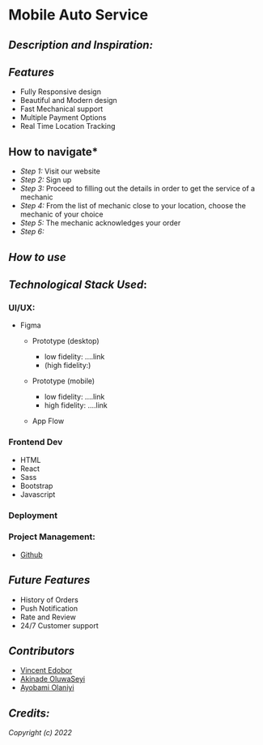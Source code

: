 # Mobile Auto Service

<!-- ## *Table of Content*
- Description and Inspiration
- Tech Stack Used
- Design Images
- Features
- How to use
- How to navigate
- Future Features
- Contributors
- Credit -->

## *Description and Inspiration:*


## *Features*
- Fully Responsive design
- Beautiful and Modern design
- Fast Mechanical support
- Multiple Payment Options
- Real Time Location Tracking


## How to navigate*
- *Step 1:* Visit our website
- *Step 2:* Sign up
- *Step 3:* Proceed to filling out the details in order to get the service of a mechanic
- *Step 4:* From the list of mechanic close to your location, choose the mechanic of your choice
- *Step 5:* The mechanic acknowledges your order
- *Step 6:*  

## *How to use*



## *Technological Stack Used*:
### UI/UX:
- Figma
    - Prototype (desktop) 
        - low fidelity: ....link
        - (high fidelity:)  
    - Prototype (mobile)
        - low fidelity: ....link
        - high fidelity: ....link

    - App Flow

### Frontend Dev
- HTML
- React
- Sass
- Bootstrap
- Javascript


### Deployment


### Project Management:

- [Github](https://github.com/Mobile-Auto-Service/-MAS-)


## *Future Features*
- History of Orders
- Push Notification
- Rate and Review
- 24/7 Customer support 


## *Contributors*
- [Vincent Edobor]()
- [Akinade OluwaSeyi]()
- [Ayobami Olaniyi](https://github.com/Egregiuss)

## *Credits:*


_Copyright (c) 2022_







